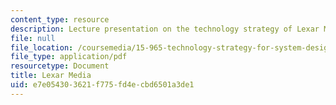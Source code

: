 ```yaml
---
content_type: resource
description: Lecture presentation on the technology strategy of Lexar Media.
file: null
file_location: /coursemedia/15-965-technology-strategy-for-system-design-and-management-spring-2009/e7e054303621f775fd4ecbd6501a3de1_MIT15_965S09_Lec05.pdf
file_type: application/pdf
resourcetype: Document
title: Lexar Media
uid: e7e05430-3621-f775-fd4e-cbd6501a3de1
---
```

